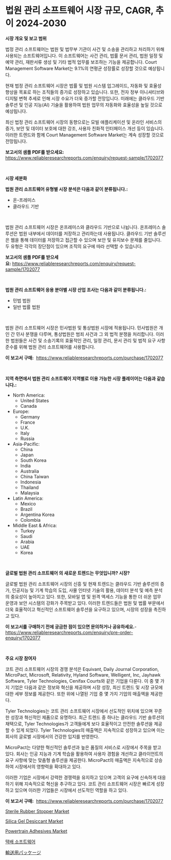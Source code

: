 <p><h1>법원 관리 소프트웨어 시장 규모, CAGR, 추이 2024-2030</h1></p><p><strong>시장 개요 및 보고 범위</strong></p>
<p><p>법정 관리 소프트웨어는 법원 및 법무부 기관이 사건 및 소송을 관리하고 처리하기 위해 사용되는 소프트웨어입니다. 이 소프트웨어는 사건 관리, 법률 문서 관리, 법원 일정 및 예약 관리, 재판서류 생성 및 기타 법적 업무를 보조하는 기능을 제공합니다. Court Management Software Market는 9.1%의 연평균 성장률로 성장할 것으로 예상됩니다.</p><p>현재 법정 관리 소프트웨어 시장은 법률 및 법원 시스템 업그레이드, 자동화 및 효율성 향상을 목표로 하는 조직들의 증가로 성장하고 있습니다. 또한, 전자 정부 이니셔티브와 디지털 변혁 추세로 인해 시장 수요가 더욱 증가할 전망입니다. 미래에는 클라우드 기반 솔루션 및 인공 지능(AI) 기술을 활용하여 법원 업무의 자동화와 효율성을 높일 것으로 예상됩니다.</p><p>최신 법정 관리 소프트웨어 시장의 동향으로는 모빌 애플리케이션 및 온라인 서비스의 증가, 보안 및 데이터 보호에 대한 강조, 사용자 친화적 인터페이스 개선 등이 있습니다. 이러한 트렌드와 함께 Court Management Software Market는 계속 성장할 것으로 전망됩니다.</p></p>
<p><strong>보고서의 샘플 PDF를 받으세요:</strong> <a href="https://www.reliableresearchreports.com/enquiry/request-sample/1702077">https://www.reliableresearchreports.com/enquiry/request-sample/1702077</a></p>
<p>&nbsp;</p>
<p><strong>시장 세분화</strong></p>
<p><strong>법원 관리 소프트웨어 유형별 시장 분석은 다음과 같이 분류됩니다.:</strong></p>
<p><ul><li>온-프레미스</li><li>클라우드 기반</li></ul></p>
<p>&nbsp;</p>
<p><p>법원 관리 소프트웨어 시장은 온프레미스와 클라우드 기반으로 나뉩니다. 온프레미스 솔루션은 법원 내부에서 데이터를 저장하고 관리하는데 사용됩니다. 클라우드 기반 솔루션은 웹을 통해 데이터를 저장하고 접근할 수 있으며 보안 및 유지보수 문제를 줄입니다. 두 유형은 각각의 장단점이 있으며 조직의 요구에 따라 선택할 수 있습니다.</p></p>
<p><strong>보고서의 샘플 PDF를 받으세요:</strong>&nbsp;<a href="https://www.reliableresearchreports.com/enquiry/request-sample/1702077">https://www.reliableresearchreports.com/enquiry/request-sample/1702077</a></p>
<p>&nbsp;</p>
<p><strong> 법원 관리 소프트웨어 응용 분야별 시장 산업 조사는 다음과 같이 분류됩니다.:</strong></p>
<p><ul><li>민법 법원</li><li>일반 법률 법원</li></ul></p>
<p>&nbsp;</p>
<p><p>법원 관리 소프트웨어 시장은 민사법원 및 통상법원 시장에 적용됩니다. 민사법원은 개인 간 민사 분쟁을 다루며, 통상법원은 범죄 사건과 그 외 법적 분쟁을 처리합니다. 이러한 법원들은 사건 및 소송기록의 효율적인 관리, 일정 관리, 문서 관리 및 법적 요구 사항 준수를 위해 법원 관리 소프트웨어를 사용합니다.</p></p>
<p><strong>이 보고서 구매:</strong>&nbsp; <a href="https://www.reliableresearchreports.com/purchase/1702077">https://www.reliableresearchreports.com/purchase/1702077</a></p>
<p>&nbsp;</p>
<p><strong>지역 측면에서 법원 관리 소프트웨어 지역별로 이용 가능한 시장 플레이어는 다음과 같습니다.:</strong></p>
<p><ul>
    <li>
        North America:
        <ul>
            <li>United States</li>
            <li>Canada</li>
        </ul>
    </li>
    <li>
        Europe:
        <ul>
            <li>Germany</li>
            <li>France</li>
            <li>U.K.</li>
            <li>Italy</li>
            <li>Russia</li>
        </ul>
    </li>
    <li>
        Asia-Pacific:
        <ul>
            <li>China</li>
            <li>Japan</li>
            <li>South Korea</li>
            <li>India</li>
            <li>Australia</li>
            <li>China Taiwan</li>
            <li>Indonesia</li>
            <li>Thailand</li>
            <li>Malaysia</li>
        </ul>
    </li>
    <li>
        Latin America:
        <ul>
            <li>Mexico</li>
            <li>Brazil</li>
            <li>Argentina Korea</li>
            <li>Colombia</li>
        </ul>
    </li>
    <li>
        Middle East & Africa:
        <ul>
            <li>Turkey</li>
            <li>Saudi</li>
            <li>Arabia</li>
            <li>UAE</li>
            <li>Korea</li>
        </ul>
    </li>
    </ul></p>
<p>&nbsp;</p>
<p><strong>글로벌 법원 관리 소프트웨어 의 새로운 트렌드는 무엇입니까? 시장?</strong></p>
<p><p>글로벌 법원 관리 소프트웨어 시장의 신흥 및 현재 트렌드는 클라우드 기반 솔루션의 증가, 인공지능 및 기계 학습의 도입, 사물 인터넷 기술의 활용, 데이터 분석 및 예측 분석의 중요성이 높아지고 있다. 또한, 모바일 앱 및 원격 액세스 기능을 통한 더 쉬운 업무 운영과 보안 시스템의 강화가 주목받고 있다. 이러한 트렌드들은 법원 및 법률 부문에서 더욱 효율적이고 혁신적인 소프트웨어 솔루션을 요구하고 있으며, 시장의 성장을 촉진하고 있다.</p></p>
<p><strong>이 보고서를 구매하기 전에 궁금한 점이 있으면 문의하거나 공유하세요.</strong>- <a href="https://www.reliableresearchreports.com/enquiry/pre-order-enquiry/1702077">https://www.reliableresearchreports.com/enquiry/pre-order-enquiry/1702077</a></p>
<p>&nbsp;</p>
<p><strong>주요 시장 참여자</strong></p>
<p><p>코트 관리 소프트웨어 시장의 경쟁 분석은 Equivant, Daily Journal Corporation, MicroPact, Microsoft, Relativity, Hyland Software, Welligent, Inc, Jayhawk Software, Tyler Technologies, Cenifax Courts와 같은 기업을 다룬다. 이 중 몇 가지 기업은 다음과 같은 정보와 혁신을 제공하며 시장 성장, 최신 트렌드 및 시장 규모에 대한 세부 정보를 제공한다. 또한 위에 나열된 기업 중 몇 가지 기업의 매출액을 제공한다.</p><p>Tyler Technologies는 코트 관리 소프트웨어 시장에서 선도적인 위치에 있으며 꾸준한 성장과 혁신적인 제품으로 유명하다. 최근 트렌드 중 하나는 클라우드 기반 솔루션의 채택으로, Tyler Technologies가 고객들에게 보다 효율적이고 안전한 솔루션을 제공할 수 있게 되었다. Tyler Technologies의 매출액은 지속적으로 성장하고 있으며 이는 회사의 글로벌 시장에서의 건강한 입지를 반영한다.</p><p>MicroPact는 다양한 혁신적인 솔루션과 높은 품질의 서비스로 시장에서 주목을 받고 있다. 회사는 인공 지능과 기계 학습을 활용하여 사용자 경험을 개선하고 클라이언트의 요구 사항에 맞는 맞춤형 솔루션을 제공한다. MicroPact의 매출액은 지속적으로 상승하여 시장에서의 영향력을 확대하고 있다.</p><p>이러한 기업은 시장에서 강력한 경쟁력을 유지하고 있으며 고객의 요구에 신속하게 대응하기 위해 지속적으로 혁신을 추구하고 있다. 코트 관리 소프트웨어 시장은 빠르게 성장하고 있으며 이러한 기업들은 시장에서 선도적인 역할을 하고 있다.</p></p>
<p><strong>이 보고서 구매:</strong>&nbsp;&nbsp;<a href="https://www.reliableresearchreports.com/purchase/1702077">https://www.reliableresearchreports.com/purchase/1702077</a></p>
<p><p><a href="https://woozy-pyroraptor-a1f.notion.site/Sterile-Rubber-Stopper-Market-Research-Report-Provides-Critical-Insights-that-can-help-Shape-Busines-929a999a7a5847b0a8b46071fe089613">Sterile Rubber Stopper Market</a></p><p><a href="https://github.com/mabutironaldo/Market-Research-Report-List-3/blob/main/silica-gel-desiccant-market.md">Silica Gel Desiccant Market</a></p><p><a href="https://issuu.com/reportprime-2/docs/powertrain-adhesives-market-size-2030.pptx">Powertrain Adhesives Market</a></p><p><a href="https://github.com/hxzi07639916/Market-Research-Report-List-1/blob/main/1339694191505.md">택배 소프트웨어</a></p><p><a href="https://medium.com/@hazelnutt83/%E8%BC%B8%E9%80%81%E5%8C%85%E8%A3%85%E5%B8%82%E5%A0%B4-%E3%82%BF%E3%82%A4%E3%83%97-%E3%82%A2%E3%83%97%E3%83%AA%E3%82%B1%E3%83%BC%E3%82%B7%E3%83%A7%E3%83%B3-%E5%9C%B0%E7%90%86%E3%81%AB%E3%82%88%E3%82%8B%E5%8C%85%E6%8B%AC%E7%9A%84%E8%A9%95%E4%BE%A1-c17336b0aef9">輸送用パッケージ</a></p></p>
